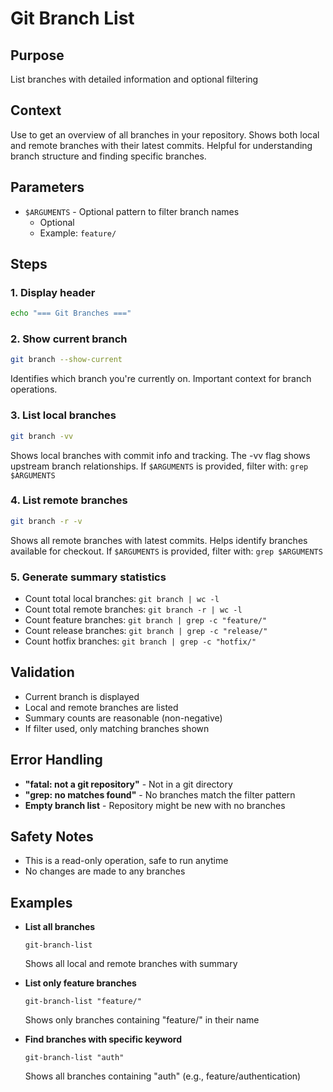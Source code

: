 # Git Branch List

## Purpose
List branches with detailed information and optional filtering

## Context
Use to get an overview of all branches in your repository. Shows both local and remote branches with their latest commits. Helpful for understanding branch structure and finding specific branches.

## Parameters
- `$ARGUMENTS` - Optional pattern to filter branch names
  - Optional
  - Example: `feature/`

## Steps

### 1. Display header
```bash
echo "=== Git Branches ==="
```

### 2. Show current branch
```bash
git branch --show-current
```
Identifies which branch you're currently on. Important context for branch operations.

### 3. List local branches
```bash
git branch -vv
```
Shows local branches with commit info and tracking. The -vv flag shows upstream branch relationships.
If `$ARGUMENTS` is provided, filter with: `grep $ARGUMENTS`

### 4. List remote branches
```bash
git branch -r -v
```
Shows all remote branches with latest commits. Helps identify branches available for checkout.
If `$ARGUMENTS` is provided, filter with: `grep $ARGUMENTS`

### 5. Generate summary statistics
- Count total local branches: `git branch | wc -l`
- Count total remote branches: `git branch -r | wc -l`
- Count feature branches: `git branch | grep -c "feature/"`
- Count release branches: `git branch | grep -c "release/"`
- Count hotfix branches: `git branch | grep -c "hotfix/"`

## Validation
- Current branch is displayed
- Local and remote branches are listed
- Summary counts are reasonable (non-negative)
- If filter used, only matching branches shown

## Error Handling
- **"fatal: not a git repository"** - Not in a git directory
- **"grep: no matches found"** - No branches match the filter pattern
- **Empty branch list** - Repository might be new with no branches

## Safety Notes
- This is a read-only operation, safe to run anytime
- No changes are made to any branches

## Examples
- **List all branches**
  ```
  git-branch-list
  ```
  Shows all local and remote branches with summary

- **List only feature branches**
  ```
  git-branch-list "feature/"
  ```
  Shows only branches containing "feature/" in their name

- **Find branches with specific keyword**
  ```
  git-branch-list "auth"
  ```
  Shows all branches containing "auth" (e.g., feature/authentication)